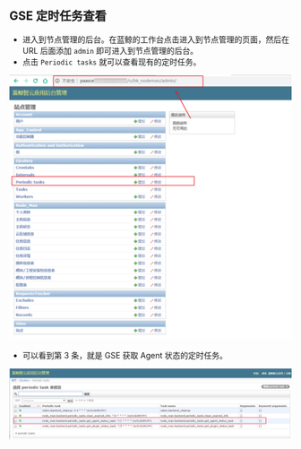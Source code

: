 ## GSE 定时任务查看

- 进入到节点管理的后台。在蓝鲸的工作台点击进入到节点管理的页面，然后在 URL 后面添加 `admin` 即可进入到节点管理的后台。
- 点击 `Periodic tasks` 就可以查看现有的定时任务。

![admin](../assets/admin-1560507964987.png)


- 可以看到第 3 条，就是 GSE 获取 Agent 状态的定时任务。

![task](../assets/task.png)

